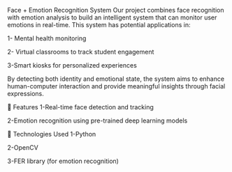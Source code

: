 Face + Emotion Recognition System
Our project combines face recognition with emotion analysis to build an intelligent system that can monitor user emotions in real-time. This system has potential applications in:

1- Mental health monitoring

2- Virtual classrooms to track student engagement

3-Smart kiosks for personalized experiences

By detecting both identity and emotional state, the system aims to enhance human-computer interaction and provide meaningful insights through facial expressions.


🔧 Features
1-Real-time face detection and tracking

2-Emotion recognition using pre-trained deep learning models


🚀 Technologies Used
1-Python

2-OpenCV

3-FER library (for emotion recognition)
